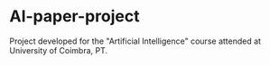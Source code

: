 # AI-paper-project

Project developed for the "Artificial Intelligence" course attended at University of Coimbra, PT. 
